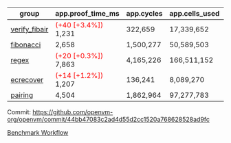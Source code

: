 | group | app.proof_time_ms | app.cycles | app.cells_used | leaf.proof_time_ms | leaf.cycles | leaf.cells_used |
| -- | -- | -- | -- | -- | -- | -- |
| [verify_fibair](https://github.com/openvm-org/openvm/blob/benchmark-results/benchmarks-pr/1804/verify_fibair-44bb47083c2ad4d55d2cc1520a768628528ad9fc.md) |<span style='color: red'>(+40 [+3.4%])</span> 1,231 |  322,659 |  17,339,652 |- | - | - |
| [fibonacci](https://github.com/openvm-org/openvm/blob/benchmark-results/benchmarks-pr/1804/fibonacci-44bb47083c2ad4d55d2cc1520a768628528ad9fc.md) | 2,658 |  1,500,277 |  50,589,503 |- | - | - |
| [regex](https://github.com/openvm-org/openvm/blob/benchmark-results/benchmarks-pr/1804/regex-44bb47083c2ad4d55d2cc1520a768628528ad9fc.md) |<span style='color: red'>(+20 [+0.3%])</span> 7,863 |  4,165,226 |  166,511,152 |- | - | - |
| [ecrecover](https://github.com/openvm-org/openvm/blob/benchmark-results/benchmarks-pr/1804/ecrecover-44bb47083c2ad4d55d2cc1520a768628528ad9fc.md) |<span style='color: red'>(+14 [+1.2%])</span> 1,207 |  136,241 |  8,089,270 |- | - | - |
| [pairing](https://github.com/openvm-org/openvm/blob/benchmark-results/benchmarks-pr/1804/pairing-44bb47083c2ad4d55d2cc1520a768628528ad9fc.md) | 4,504 |  1,862,964 |  97,277,783 |- | - | - |


Commit: https://github.com/openvm-org/openvm/commit/44bb47083c2ad4d55d2cc1520a768628528ad9fc

[Benchmark Workflow](https://github.com/openvm-org/openvm/actions/runs/15930615043)

